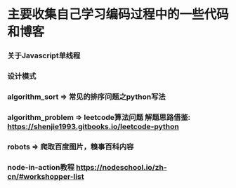# 主要收集自己学习编码过程中的一些代码和博客

### 关于Javascript单线程
### 设计模式
### algorithm_sort => 常见的排序问题之python写法
### algorithm_problem => leetcode算法问题 解题思路借鉴: https://shenjie1993.gitbooks.io/leetcode-python
### robots => 爬取百度图片，糗事百科内容
### node-in-action教程 https://nodeschool.io/zh-cn/#workshopper-list
